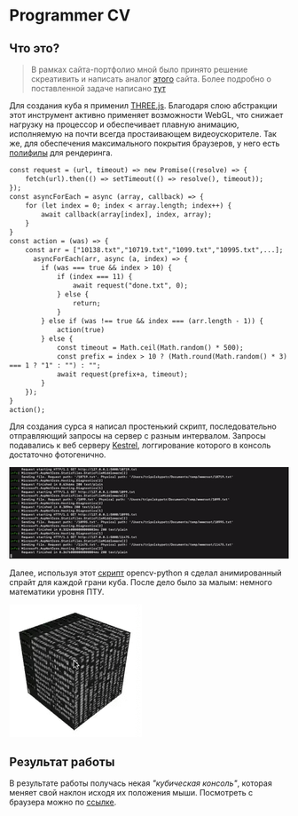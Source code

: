 # Programmer CV

## Что это?

> В рамках сайта-портфолио мной было принято решение скреативить и написать аналог [этого](https://cubev3.com) сайта. Более подробно о поставленной задаче написано [тут](https://pikabu.ru/story/portfolio_na_github_pages_v_2k19_6999852)

Для создания куба я применил [THREE.js](https://threejs.org/). Благодаря слою абстракции этот инструмент активно применяет возможности WebGL, что снижает нагрузку на процессор и обеспечивает плавную анимацию, исполняемую на почти всегда простаивающем видеоускорителе. Так же, для обеспечения максимального покрытия браузеров, у него есть [полифилы](https://github.com/mrdoob/three.js/tree/master/examples/js/renderers) для рендеринга.

```
const request = (url, timeout) => new Promise((resolve) => {
    fetch(url).then(() => setTimeout(() => resolve(), timeout));
});
const asyncForEach = async (array, callback) => {
    for (let index = 0; index < array.length; index++) {
        await callback(array[index], index, array);
    }
}
const action = (was) => {
    const arr = ["10138.txt","10719.txt","1099.txt","10995.txt",...];
	  asyncForEach(arr, async (a, index) => {
        if (was === true && index > 10) {
            if (index === 11) {
                await request("done.txt", 0);
            } else {
                return;
            }
        } else if (was !== true && index === (arr.length - 1)) {
            action(true)
        } else {
            const timeout = Math.ceil(Math.random() * 500);
            const prefix = index > 10 ? (Math.round(Math.random() * 3) === 1 ? "1" : "") : "";
            await request(prefix+a, timeout);
        }
    });
}
action();
```

Для создания сурса я написал простенький скрипт, последовательно отправляющий запросы на сервер с разным интервалом. Запросы подавались к веб серверу [Kestrel](https://docs.microsoft.com/en-us/aspnet/core/fundamentals/servers/kestrel?view=aspnetcore-3.0), логгирование которого в консоль достаточно фотогенично. 

![Вырезка](./media/cutted.gif)

Далее, используя этот [скрипт](./util/build_texture.py) opencv-python я сделал анимированный спрайт для каждой грани куба. После дело было за малым: немного математики уровня ПТУ.

![Куб](./media/cube.gif)

##  Результат работы

В результате работы получась некая *"кубическая консоль"*, которая меняет свой наклон исходя их положения мыши. Посмотреть с браузера можно по [ссылке](https://tripolskypetr.github.io/).